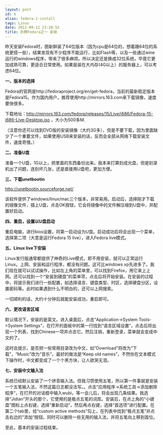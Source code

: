 ```yaml
---
layout: post
id: 6
alias: fedora-1-install
tags: Linux
date: 2011-09-12 23:28:52
title: 折腾Fedora之一 安装
---
```


昨天安装Fedora时，图新鲜装了64位版本（因为cpu是64位的，想着跟64位的系统更搭一些），结果发现有不少程序不能运行，比如Flash等，以及一些通过wine运行的windows程序，带来了很多麻烦。所以决定还是换成32位系统，毕竟它更加成熟可靠，更适合日常使用。如果是装在大内存(4G以上）的服务器上，可以考虑64位。

**一、版本的选择**

Fedora的官网是http://fedoraproject.org/en/get-fedora，当前的最新稳定版本是Fedora15。作为国内用户，推荐使用http://mirrors.163.com来下载镜像，速度要快很多。

下载地址：http://mirrors.163.com/fedora/releases/15/Live/i686/Fedora-15-i686-Live-Desktop.iso ，大小为500多M.

（注意你还可以找到DVD版的安装镜像（大约3G多），但是不要下载，因为里面缺少了一个重要文件，如果使用USB来安装的话，反而会全部从网络下载安装文件，速度奇慢。）<span id="more-6"></span>

**二、准备U盘**

准备一个U盘，1G以上，把里面的东西备份出来。我本来打算刻成光盘，但是刻录机出了问题，连刻坏几张，还是直接用U盘吧，更加方便。

**三、下载unetbootin**

http://unetbootin.sourceforge.net/

该软件提供了windows/linux/mac三个版本，非常易用。启动后，选择刚才下载的镜像文件，插上U盘，点击OK按钮，它会将镜像中的文件解压缩到U盘中，并配置好启动。

**四、重启，设置以U盘启动**

重启电脑，进行bios设置，将第一启动设为U盘。启动成功后将会出现一个菜单，选择第二项（大意是运行Fedora 15 live），进入Fedora live模式。

**五、Linux live下安装**

Linux发行版通常都提供了神奇的Live模式，即不用安装，就可以正常运行Linux。上网、安装和运行程序，都没有问题。这可比windows xp先进多了。我们现在就可以试试操作，比如左上角的菜单里，可以找到Firefox，用它来上上网。还可以找到一个“安装到硬盘”的菜单项，点击后将开始安装。在安装的过程中，将提示我们进行一些配置，如选择语言、键盘类型、时区，选择硬盘分区，设置密码等。此时如果遇到什么不明白的，还可以上网搜索。

一切顺利的话，大约十分钟后就能安装成功，重启即可。

**六、更改语言区域**

默认情况下，安装的是英文。进入桌面后，点击“Application->System Tools->System Settings&#8221;，在打开的面板中的第一行找到“语言区域设置”，点击后将出现一个列表，找到Chinese一项并点击它。然后注销，重新登录，菜单就会变成中文的了。

这时会提示，是否把一些常用目录改为中文，如“Download”将改为“下载”，“Music&#8221;改为“音乐”。最好的做法是“Keep old names&#8221;，不然你在文本模式下操作时，中文都变成了一个个黑方块，让人欲哭无泪。

**七、安装中文输入法**

系统已经默认安装了一个拼音输入法。但我习惯使用五笔，所以第一件事就是安装一个五笔输入法，不然这篇日志都没法写。。点击“应用程序->系统工具->添加删除程序“，在打开的对话框中输入wubi，等一会儿后，将会出现几条结果。我选择“Jidian&#8221;开头的那个，它使用的是极点五笔的词库。安装后，在点上角的“小键盘”图标上点右键，选择“重新启动”，然后再点右键，选择“首选项”进行配置。在第二个tab里，给“custom active methods&#8221;勾上，在列表中找到“极点五笔”并点击右边的&#8221;添加“按钮。同时可以删除一些无用的输入法，并将五笔向上移到首位。

至此，基本的安装过程结束。
